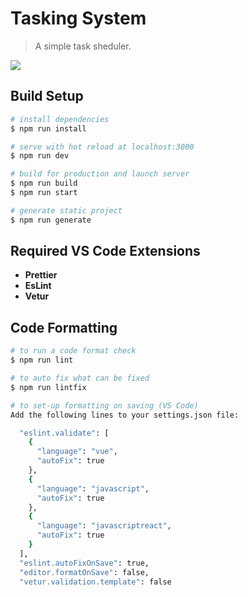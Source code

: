 # Tasking System

> A simple task sheduler.

<img src="assets/images/scheduler.gif" />

## Build Setup

``` bash
# install dependencies
$ npm run install

# serve with hot reload at localhost:3000
$ npm run dev

# build for production and launch server
$ npm run build
$ npm run start

# generate static project
$ npm run generate
```

## Required VS Code Extensions 

- **Prettier**
- **EsLint**
- **Vetur**

## Code Formatting

```bash
# to run a code format check 
$ npm run lint

# to auto fix what can be fixed
$ npm run lintfix

# to set-up formatting on saving (VS Code)
Add the following lines to your settings.json file:

  "eslint.validate": [
    {
      "language": "vue",
      "autoFix": true
    },
    {
      "language": "javascript",
      "autoFix": true
    },
    {
      "language": "javascriptreact",
      "autoFix": true
    }
  ],
  "eslint.autoFixOnSave": true,
  "editor.formatOnSave": false,
  "vetur.validation.template": false
```
